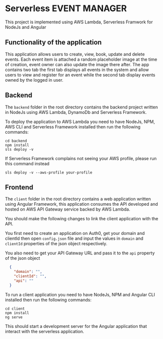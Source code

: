 # Serverless EVENT MANAGER

This project is implemented using AWS Lambda, Serverless Framwork for NodeJs and Angular

## Functionality of the application

This application allows users to create, view, book, update and delete events. Each event item is attached a random placeholder image at the time of creation, event owner can also update the image there after. The app contains two tab the first tab displays all events in the system and allow users to view and register for an event while the second tab display events owned by the logged in user.

## Backend

The `backend` folder in the root directory contains the backend project written in NodeJs using AWS Lambda, DynamoDb and Serverless Framework.


To deploy the application to AWS Lambda you need to have NodeJs, NPM, AWS CLI and Serverless Framework installed then run the following commands:

```
cd backend
npm install
sls deploy -v
```

If Serverless Framework complains not seeing your AWS profile, please run this command instead

```
sls deploy -v --aws-profile your-profile
```

## Frontend

The `client` folder in the root directory contains a web application written using Angular Framework, this application consumes the API developed and hosted on AWS API Gateway service backed by AWS Lambda.

You should make the following changes to link the client application with the API.

You first need to create an application on Auth0, get your domain and clientId then open `config.json` file and input the values in `domain` and `clientId` properties of the json object respectively.

You also need to get your API Gateway URL and pass it to the `api` property of the json object

```json
  {
    "domain": "",
    "clientId": "",
    "api": ""
  }
```

To run a client application you need to have NodeJs, NPM and Angular CLI installed then run the following commands:

```
cd client
npm install
ng serve
```

This should start a development server for the Angular application that interact with the serverless application.
